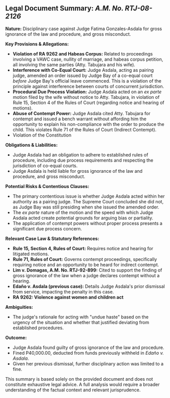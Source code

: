 ## Legal Document Summary: *A.M. No. RTJ-08-2126*

**Nature:** Disciplinary case against Judge Fatima Gonzales-Asdala for gross ignorance of the law and procedure, and gross misconduct.

**Key Provisions & Allegations:**

*   **Violation of RA 9262 and Habeas Corpus:** Related to proceedings involving a VAWC case, nullity of marriage, and habeas corpus petition, all involving the same parties (Atty. Tabujara and his wife).
*   **Interference with Co-Equal Court:** Judge Asdala, acting as pairing judge, amended an order issued by Judge Bay of a co-equal court *before* Judge Bay's official leave commenced. This is a violation of the principle against interference between courts of concurrent jurisdiction.
*   **Procedural Due Process Violation:** Judge Asdala acted on an *ex parte* motion filed by the wife without notice to Atty. Tabujara, in violation of Rule 15, Section 4 of the Rules of Court (regarding notice and hearing of motions).
*   **Abuse of Contempt Power:** Judge Asdala cited Atty. Tabujara for contempt and issued a bench warrant without affording him the opportunity to explain his non-compliance with the order to produce the child. This violates Rule 71 of the Rules of Court (Indirect Contempt).
* Violation of the Constitution

**Obligations & Liabilities:**

*   Judge Asdala had an obligation to adhere to established rules of procedure, including due process requirements and respecting the jurisdiction of co-equal courts.
*   Judge Asdala is held liable for gross ignorance of the law and procedure, and gross misconduct.

**Potential Risks & Contentious Clauses:**

*   The primary contentious issue is whether Judge Asdala acted within her authority as a pairing judge. The Supreme Court concluded she did not, as Judge Bay was still presiding when she issued the amended order.
*   The *ex parte* nature of the motion and the speed with which Judge Asdala acted create potential grounds for arguing bias or partiality.
*   The application of contempt powers without proper process presents a significant due process concern.

**Relevant Case Law & Statutory References:**

*   **Rule 15, Section 4, Rules of Court:** Requires notice and hearing for litigated motions.
*   **Rule 71, Rules of Court:** Governs contempt proceedings, specifically requiring notice and an opportunity to be heard for indirect contempt.
*   **Lim v. Domagas, A.M. No. RTJ-92-899:**  Cited to support the finding of gross ignorance of the law when a judge declares contempt without a hearing.
*   **Edaño v. Asdala (previous case):** Details Judge Asdala's prior dismissal from service, impacting the penalty in this case.
* **RA 9262: Violence against women and children act**

**Ambiguities:**

*   The judge's rationale for acting with "undue haste" based on the urgency of the situation and whether that justified deviating from established procedures.

**Outcome:**

*   Judge Asdala found guilty of gross ignorance of the law and procedure.
*   Fined P40,000.00, deducted from funds previously withheld in *Edaño v. Asdala*.
*   Given her previous dismissal, further disciplinary action was limited to a fine.

This summary is based solely on the provided document and does not constitute exhaustive legal advice. A full analysis would require a broader understanding of the factual context and relevant jurisprudence.
